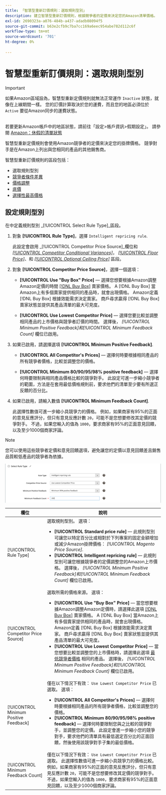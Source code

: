 ```yaml
---
title: 「智慧型重新訂價規則：選取規則型別」
description: 建立智慧型重新訂價規則，根據競爭者的定價來決定您的Amazon清單價格。
exl-id: 2690323a-a076-484b-a437-adadb08094f5
source-git-commit: b63e2cfb9c7ba7cc169a6eec954abe782d112c6f
workflow-type: tm+mt
source-wordcount: '701'
ht-degree: 0%

---
```


# 智慧型重新訂價規則：選取規則型別

>[!IMPORTANT]
>
>如果Amazon區域設為，智慧型重新定價規則就無法正常運作 `Inactive` 狀態，就像在上線期間一樣。 您的訂價計算取決於您的運費，而且您的地區必須位於 `Active` 要從Amazon同步的運費狀態。<br><br>
>
>若要更新Amazon帳戶中的地區狀態，請前往「設定>帳戶資訊>假期設定」。 請參閱 [Amazon：休假的清單狀態](https://sellercentral.amazon.com/gp/help/help.html?itemID=200135620/&quot;target=&quot;_blank)

智慧型重新定價規則會使用Amazon競爭者的定價來決定您的掛牌價格。 競爭對手是在Amazon上列出與您相同的產品的其他銷售商。

智慧型重新訂價規則的區段包括：

- 選取規則型別
- [競爭者條件差異](./competitor-conditional-variances.md)
- [價格調整](./price-adjustment.md)
- [底價](./floor-price.md)
- [選擇性最高價格](./optional-ceiling-price.md)

## 設定規則型別

在中定義規則型別 _[!UICONTROL Select Rule Type]_區段。

1. 對象 **[!UICONTROL Rule Type]**，選擇 `Intelligent repricing rule`.

   此設定會啟用 _[!UICONTROL Competitor Price Source]_欄位和 [_[!UICONTROL Competitor Conditional Variances]_](./competitor-conditional-variances.md)， [_[!UICONTROL Floor Price]_](./floor-price.md)、和 [_[!UICONTROL Optional Ceiling Price]_](./optional-ceiling-price.md) 區段。

1. 對象 **[!UICONTROL Competitor Price Source]**，選擇一個選項：

   - **[!UICONTROL Use "Buy Box" Price]**  — 選擇您想要根據Amazon調整Amazon定價的時間 [[!DNL Buy Box]](./buy-box-competitor-pricing.md) 賣家價格。 A [!DNL Buy Box] 當Amazon上有多個賣家提供相同的產品時，就會出現價格。 Amazon定義 [!DNL Buy Box] 根據效能需求決定賣家。 商戶尋求贏得 [!DNL Buy Box] 賣家狀態並提供其產品清單的最大可見度。

   - **[!UICONTROL Use Lowest Competitor Price]**  — 選擇您要比較並調整相同產品的上市價格與競爭者訂價的時間。 選擇後， _[!UICONTROL Minimum Positive Feedback]_和_[!UICONTROL Minimum Feedback Count]_ 欄位已啟用。

1. 如果已啟用，請選擇選項 **[!UICONTROL Minimum Positive Feedback]**.

   - **[!UICONTROL All Competitor's Prices]**  — 選擇何時要根據相同產品的所有競爭者價格，比較並調整您的價格。

   - **[!UICONTROL Minimum 80/90/95/98% positive feedback]**  — 選擇何時要限制與相同產品價格比較的競爭對手。 此設定可進一步縮小競爭者的範圍，方法是在套用最低價格規則前，要求他們的清單至少要有所選正反饋的百分比。

1. 如果已啟用，請輸入數值 **[!UICONTROL Minimum Feedback Count]**.

   此選擇性數值可進一步縮小具競爭力的價格。 例如，如果商家有95%的正面的意見反應評分，但只有意見反應計數 `20`，可能不是您想要修改其定價的競爭對手。 不過，如果您輸入的值為 `1000`，要求商家有95%的正面意見回饋，以及至少1000個商家評論。

>[!NOTE]
>
>您可以使用這些競爭者定價和意見回饋選項，避免讓您的定價以意見回饋差且銷售品質較低產品的競爭者為依據。

![智慧型重新訂價規則 — 選取規則型別](assets/ob-intelligent-price-rule-type.png)

| 欄位 | 說明 |
|--- |--- |
| [!UICONTROL Rule Type] | 選取規則型別。 選項：<ul><li>**[!UICONTROL Standard price rule]**  — 此規則型別可讓您以特定百分比或相對於下列專案的固定金額增加或減少Amazon掛牌價格： _[!UICONTROL Magento Price Source]_. </li><li>**[!UICONTROL Intelligent repricing rule]**  — 此規則型別可讓您根據競爭者的定價調整您的Amazon上市價格。 選擇後， _[!UICONTROL Minimum Positive Feedback]_和_[!UICONTROL Minimum Feedback Count]_ 欄位已啟用。</li></ul> |
| [!UICONTROL Competitor Price Source] | 選取所需的價格來源。 選項：<ul><li>**[!UICONTROL Use "Buy Box" Price]**  — 當您想要根據Amazon調整Amazon定價時，請選擇此選項 [[!DNL Buy Box]](./buy-box-competitor-pricing.md) 賣家價格。 A [!DNL Buy Box] 當Amazon上有多個賣家提供相同的產品時，就會出現價格。 Amazon定義 [!DNL Buy Box] 根據效能需求決定賣家。 商戶尋求贏得 [!DNL Buy Box] 賣家狀態並提供其產品清單的最大可見度。</li><li>**[!UICONTROL Use Lowest Competitor Price]**  — 當您想要比較並調整您的上市價格時，請選擇此選項 [最低競爭者價格](./lowest-competitor-pricing.md) 相同的產品。 選擇後， _[!UICONTROL Minimum Positive Feedback]_和_[!UICONTROL Minimum Feedback Count]_ 欄位已啟用。</li></ul> |
| [!UICONTROL Minimum Positive Feedback] | 僅在以下情況下有效： `Use Lowest Competitor Price` 已選取。 選項：<ul><li>**[!UICONTROL All Competitor's Prices]**  — 選擇何時要根據相同產品的所有競爭者價格，比較並調整您的價格。</li><li>**[!UICONTROL Minimum 80/90/95/98% positive feedback]**  — 選擇何時要限制您與之比較的競爭對手，並調整您的定價。 此設定會進一步縮小您的競爭對手，要求他們的清單具有最低選定百分比的正面回饋，然後使用該競爭對手子集的最低價格。</li></ul> |
| [!UICONTROL Minimum Feedback Count] | 僅在以下情況下有效： `Use Lowest Competitor Price` 已選取。 此選擇性數值可進一步縮小具競爭力的價格比較。 例如，如果商家有95%的正面的意見反應評分，但只有意見反應計數 `20`，可能不是您想要修改其定價的競爭對手。 不過，如果您輸入的值為 `1000`，要求商家有95%的正面意見回饋，以及至少1000個商家評論。 |

